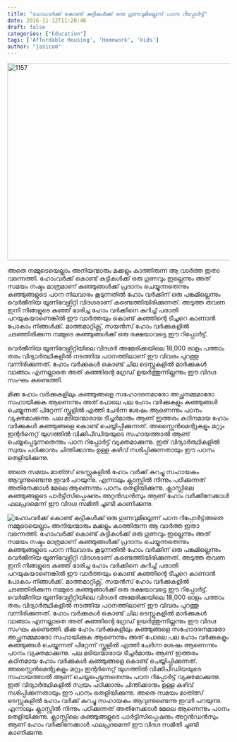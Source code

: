 ```yaml
---
title: "ഹോംവര്‍ക്ക്‌ കൊണ്ട് കുട്ടികള്‍ക്ക്‌ ഒരു ഗുണവുമില്ലെന്ന് പഠന റിപ്പോര്‍ട്ട്"
date: 2016-11-12T11:20:46
draft: false
categories: ["Education"]
tags: ['Affordable Housing', 'Homework', 'kids']
author: "jasicom"
---
```


<img class="aligncenter size-full wp-image-198750" src="https://cdn.boolokam.com/articles/2015/02/1157.jpg" alt="1157" width="620" height="447" />

അതെ നമ്മുടെയെല്ലാം അനിയന്മാരും മക്കളും കാത്തിരുന്ന ആ വാര്‍ത്ത‍ ഇതാ വന്നെത്തി. ഹോംവര്‍ക്ക്‌ കൊണ്ട് കുട്ടികള്‍ക്ക് ഒരു ഗുണവും ഇല്ലെന്നും അത് സമയം നഷ്ടം മാത്രമാണ് കുഞ്ഞുങ്ങള്‍ക്ക്‌ പ്രദാനം ചെയ്യുന്നതെന്നും കുഞ്ഞുങ്ങളുടെ പഠന നിലവാരം കൂടുന്നതില്‍ ഹോം വര്‍ക്കിന് ഒരു പങ്കുമില്ലെന്നും വെര്‍ജീനിയ യൂണിവേഴ്സിറ്റി വിദഗ്ദരാണ് കണ്ടെത്തിയിരിക്കുന്നത്. അടുത്ത തവണ ഇനി നിങ്ങളുടെ കുഞ്ഞ് ഭാരിച്ച ഹോം വര്‍ക്കിനെ കുറിച്ച് പരാതി പറയുകയാണെങ്കില്‍ ഈ വാര്‍ത്തയും കൊണ്ട് കുഞ്ഞിന്റെ ടീച്ചറെ കാണാന്‍ പോകാം നിങ്ങള്‍ക്ക്. മാത്തമാറ്റിക്സ്, സയന്‍സ് ഹോം വര്‍ക്കുകളില്‍ ചടഞ്ഞിരിക്കുന്ന നമ്മുടെ കുഞ്ഞുങ്ങള്‍ക്ക്‌ ഒരു രക്ഷയാവട്ടെ ഈ റിപ്പോര്‍ട്ട്.

വെര്‍ജീനിയ യൂണിവേഴ്സിറ്റിയിലെ വിദഗ്ദര്‍ അമേരിക്കയിലെ 18,000 ഓളം പത്താം തരം വിദ്യാര്‍ത്ഥികളില്‍ നടത്തിയ പഠനത്തിലാണ് ഈ വിവരം പുറത്തു വന്നിരിക്കുന്നത്. ഹോം വര്‍ക്കുകള്‍ കൊണ്ട് ചില ടെസ്റ്റുകളില്‍ മാര്‍ക്കുകള്‍ വാങ്ങാം എന്നല്ലാതെ അത് കുഞ്ഞിന്റെ ഗ്രേഡ്‌ ഉയര്‍ത്തുന്നില്ലന്നും ഈ വിദഗ്ദ സംഘം കണ്ടെത്തി.

മിക്ക ഹോം വര്‍ക്കുകളിലും കുഞ്ഞുങ്ങളെ സഹോദരനമാരോ അച്ഛനമ്മമാരോ സഹായിക്കുക ആണെന്നും അത് പോലെ പല ഹോം വര്‍ക്കുകളും കുഞ്ഞുങ്ങള്‍ ചെയ്യുന്നത് പിറ്റേന്ന് സ്കൂളില്‍ എത്തി ചേര്‍ന്ന ശേഷം ആണെന്നും പഠനം വ്യക്തമാക്കുന്നു. പല മടിയന്മാരായ ടീച്ചര്‍മാരും ആണ് ഇത്തരം കഠിനമായ ഹോം വര്‍ക്കുകള്‍ കുഞ്ഞുങ്ങളെ കൊണ്ട് ചെയ്യിപ്പിക്കുന്നത്. അസ്സൈന്‍മെന്റുകളും മറ്റും ഇന്റര്‍നെറ്റ് യുഗത്തില്‍ വിക്കിപീഡിയയുടെ സഹായത്താല്‍ ആണ് ചെയ്യപ്പെടുന്നതെന്നും പഠന റിപ്പോര്‍ട്ട്‌ വ്യക്തമാക്കുന്നു. ഇത് വിദ്യാര്‍ത്ഥികളില്‍ സ്വയം പഠിക്കാനും ചിന്തിക്കാനും ഉള്ള കഴിവ് നശിപ്പിക്കുന്നതായും ഈ പഠനം തെളിയിക്കുന്നു.

അതെ സമയം മാത്ത്സ് ടെസ്റ്റുകളില്‍ ഹോം വര്‍ക്ക്‌ കുറച്ചു സഹായകം ആവുന്നുണ്ടെന്നു ഇവര്‍ പറയുന്നു. എന്നാലും ക്ലാസ്സില്‍ നിന്നും പഠിക്കുന്നത് അതിനേക്കാള്‍ മേലെ ആണെന്നും പഠനം തെളിയിക്കുന്നു. ക്ലാസ്സിലെ കുഞ്ഞുങ്ങളുടെ പാര്‍ട്ടിസിപ്പെഷനും അറ്റന്‍ഡന്‍സും ആണ് ഹോം വര്‍ക്കിനേക്കാള്‍ ഫലപ്രദമെന്ന് ഈ വിദഗ്ദ സമിതി ചൂണ്ടി കാണിക്കുന്നു.


![ഹോംവര്‍ക്ക്‌ കൊണ്ട് കുട്ടികള്‍ക്ക്‌ ഒരു ഗുണവുമില്ലെന്ന് പഠന റിപ്പോര്‍ട്ട്](https://cdn.boolokam.com/articles/2015/02/1157.jpg)അതെ നമ്മുടെയെല്ലാം അനിയന്മാരും മക്കളും കാത്തിരുന്ന ആ വാര്‍ത്ത‍ ഇതാ വന്നെത്തി. ഹോംവര്‍ക്ക്‌ കൊണ്ട് കുട്ടികള്‍ക്ക് ഒരു ഗുണവും ഇല്ലെന്നും അത് സമയം നഷ്ടം മാത്രമാണ് കുഞ്ഞുങ്ങള്‍ക്ക്‌ പ്രദാനം ചെയ്യുന്നതെന്നും കുഞ്ഞുങ്ങളുടെ പഠന നിലവാരം കൂടുന്നതില്‍ ഹോം വര്‍ക്കിന് ഒരു പങ്കുമില്ലെന്നും വെര്‍ജീനിയ യൂണിവേഴ്സിറ്റി വിദഗ്ദരാണ് കണ്ടെത്തിയിരിക്കുന്നത്. അടുത്ത തവണ ഇനി നിങ്ങളുടെ കുഞ്ഞ് ഭാരിച്ച ഹോം വര്‍ക്കിനെ കുറിച്ച് പരാതി പറയുകയാണെങ്കില്‍ ഈ വാര്‍ത്തയും കൊണ്ട് കുഞ്ഞിന്റെ ടീച്ചറെ കാണാന്‍ പോകാം നിങ്ങള്‍ക്ക്. മാത്തമാറ്റിക്സ്, സയന്‍സ് ഹോം വര്‍ക്കുകളില്‍ ചടഞ്ഞിരിക്കുന്ന നമ്മുടെ കുഞ്ഞുങ്ങള്‍ക്ക്‌ ഒരു രക്ഷയാവട്ടെ ഈ റിപ്പോര്‍ട്ട്. വെര്‍ജീനിയ യൂണിവേഴ്സിറ്റിയിലെ വിദഗ്ദര്‍ അമേരിക്കയിലെ 18,000 ഓളം പത്താം തരം വിദ്യാര്‍ത്ഥികളില്‍ നടത്തിയ പഠനത്തിലാണ് ഈ വിവരം പുറത്തു വന്നിരിക്കുന്നത്. ഹോം വര്‍ക്കുകള്‍ കൊണ്ട് ചില ടെസ്റ്റുകളില്‍ മാര്‍ക്കുകള്‍ വാങ്ങാം എന്നല്ലാതെ അത് കുഞ്ഞിന്റെ ഗ്രേഡ്‌ ഉയര്‍ത്തുന്നില്ലന്നും ഈ വിദഗ്ദ സംഘം കണ്ടെത്തി. മിക്ക ഹോം വര്‍ക്കുകളിലും കുഞ്ഞുങ്ങളെ സഹോദരനമാരോ അച്ഛനമ്മമാരോ സഹായിക്കുക ആണെന്നും അത് പോലെ പല ഹോം വര്‍ക്കുകളും കുഞ്ഞുങ്ങള്‍ ചെയ്യുന്നത് പിറ്റേന്ന് സ്കൂളില്‍ എത്തി ചേര്‍ന്ന ശേഷം ആണെന്നും പഠനം വ്യക്തമാക്കുന്നു. പല മടിയന്മാരായ ടീച്ചര്‍മാരും ആണ് ഇത്തരം കഠിനമായ ഹോം വര്‍ക്കുകള്‍ കുഞ്ഞുങ്ങളെ കൊണ്ട് ചെയ്യിപ്പിക്കുന്നത്. അസ്സൈന്‍മെന്റുകളും മറ്റും ഇന്റര്‍നെറ്റ് യുഗത്തില്‍ വിക്കിപീഡിയയുടെ സഹായത്താല്‍ ആണ് ചെയ്യപ്പെടുന്നതെന്നും പഠന റിപ്പോര്‍ട്ട്‌ വ്യക്തമാക്കുന്നു. ഇത് വിദ്യാര്‍ത്ഥികളില്‍ സ്വയം പഠിക്കാനും ചിന്തിക്കാനും ഉള്ള കഴിവ് നശിപ്പിക്കുന്നതായും ഈ പഠനം തെളിയിക്കുന്നു. അതെ സമയം മാത്ത്സ് ടെസ്റ്റുകളില്‍ ഹോം വര്‍ക്ക്‌ കുറച്ചു സഹായകം ആവുന്നുണ്ടെന്നു ഇവര്‍ പറയുന്നു. എന്നാലും ക്ലാസ്സില്‍ നിന്നും പഠിക്കുന്നത് അതിനേക്കാള്‍ മേലെ ആണെന്നും പഠനം തെളിയിക്കുന്നു. ക്ലാസ്സിലെ കുഞ്ഞുങ്ങളുടെ പാര്‍ട്ടിസിപ്പെഷനും അറ്റന്‍ഡന്‍സും ആണ് ഹോം വര്‍ക്കിനേക്കാള്‍ ഫലപ്രദമെന്ന് ഈ വിദഗ്ദ സമിതി ചൂണ്ടി കാണിക്കുന്നു.
